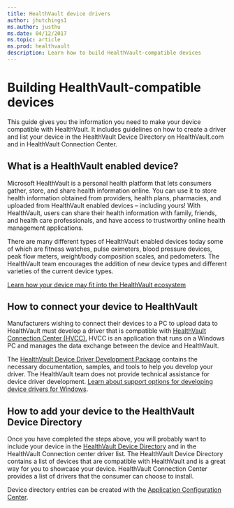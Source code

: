 ```yaml
---
title: HealthVault device drivers
author: jhutchings1
ms.author: justhu
ms.date: 04/12/2017
ms.topic: article
ms.prod: healthvault
description: Learn how to build HealthVault-compatible devices
---
```


Building HealthVault-compatible devices
=======================================

This guide gives you the information you need to make your device compatible with HealthVault. It includes guidelines on how to create a driver and list your device in the HealthVault Device Directory on HealthVault.com and in HealthVault Connection Center.

What is a HealthVault enabled device?
-------------------------------------

Microsoft HealthVault is a personal health platform that lets consumers gather, store, and share health information online. You can use it to store health information obtained from providers, health plans, pharmacies, and uploaded from HealthVault enabled devices – including yours! With HealthVault, users can share their health information with family, friends, and health care professionals, and have access to trustworthy online health management applications.

There are many different types of HealthVault enabled devices today some of which are fitness watches, pulse oximeters, blood pressure devices, peak flow meters, weight/body composition scales, and pedometers. The HealthVault team encourages the addition of new device types and different varieties of the current device types.

<a href="/healthvault/introduction/ecosystem" id="PageContent_14026_2">Learn how your device may fit into the HealthVault ecosystem</a> 

How to connect your device to HealthVault
-----------------------------------------

Manufacturers wishing to connect their devices to a PC to upload data to HealthVault must develop a driver that is compatible with [HealthVault Connection Center (HVCC).](https://www.healthvault.com/connection-center) HVCC is an application that runs on a Windows PC and manages the data exchange between the device and HealthVault.

The [HealthVault Device Driver Development Package](https://www.microsoft.com/en-us/download/details.aspx?id=26801) contains the necessary documentation, samples, and tools to help you develop your driver. The HealthVault team does not provide technical assistance for device driver development. [Learn about support options for developing device drivers for Windows](https://msdn.microsoft.com/library/windows/hardware/gg487428.aspx).

How to add your device to the HealthVault Device Directory
----------------------------------------------------------

Once you have completed the steps above, you will probably want to include your device in the [HealthVault Device Directory](https://account.healthvault.com/Directory?target=Devices) and in the HealthVault Connection center driver list. The HealthVault Device Directory contains a list of devices that are compatible with HealthVault and is a great way for you to showcase your device. HealthVault Connection Center provides a list of drivers that the consumer can choose to install.

Device directory entries can be created with the [Application Configuration Center](https://config.healthvault-ppe.com).
